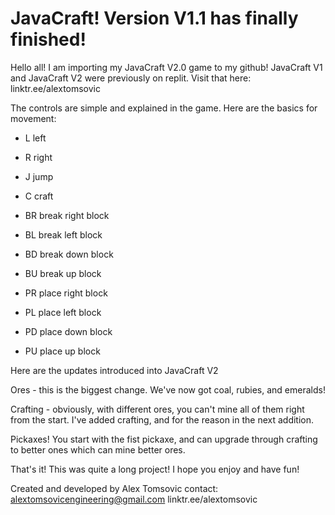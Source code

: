 # JavaCraft! Version V1.1 has finally finished!

Hello all! I am importing my JavaCraft V2.0 game to my github! JavaCraft V1 and JavaCraft V2 were previously on replit. Visit that here: linktr.ee/alextomsovic

The controls are simple and explained in the game. 
Here are the basics for movement:

- L left
- R right
- J jump
- C craft

- BR break right block
- BL break left block
- BD break down block
- BU break up block

- PR place right block
- PL place left block
- PD place down block
- PU place up block

Here are the updates introduced into JavaCraft V2

Ores - this is the biggest change. We've now got coal, rubies, and emeralds!

Crafting - obviously, with different ores, you can't mine all of them right from the start. I've added crafting, and for the reason in the next addition.

Pickaxes! You start with the fist pickaxe, and can upgrade through crafting to better ones which can mine better ores.

That's it! This was quite a long project! I hope you enjoy and have fun! 

Created and developed by Alex Tomsovic
contact: 
alextomsovicengineering@gmail.com
linktr.ee/alextomsovic

